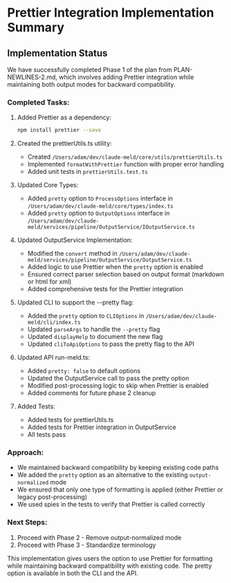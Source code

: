 # Prettier Integration Implementation Summary

## Implementation Status

We have successfully completed Phase 1 of the plan from PLAN-NEWLINES-2.md, which involves adding Prettier integration while maintaining both output modes for backward compatibility.

### Completed Tasks:

1. Added Prettier as a dependency:
   ```bash
   npm install prettier --save
   ```

2. Created the prettierUtils.ts utility:
   - Created `/Users/adam/dev/claude-meld/core/utils/prettierUtils.ts`
   - Implemented `formatWithPrettier` function with proper error handling
   - Added unit tests in `prettierUtils.test.ts`

3. Updated Core Types:
   - Added `pretty` option to `ProcessOptions` interface in `/Users/adam/dev/claude-meld/core/types/index.ts`
   - Added `pretty` option to `OutputOptions` interface in `/Users/adam/dev/claude-meld/services/pipeline/OutputService/IOutputService.ts`

4. Updated OutputService Implementation:
   - Modified the `convert` method in `/Users/adam/dev/claude-meld/services/pipeline/OutputService/OutputService.ts`
   - Added logic to use Prettier when the `pretty` option is enabled
   - Ensured correct parser selection based on output format (markdown or html for xml)
   - Added comprehensive tests for the Prettier integration

5. Updated CLI to support the --pretty flag:
   - Added the `pretty` option to `CLIOptions` in `/Users/adam/dev/claude-meld/cli/index.ts`
   - Updated `parseArgs` to handle the `--pretty` flag
   - Updated `displayHelp` to document the new flag
   - Updated `cliToApiOptions` to pass the pretty flag to the API

6. Updated API run-meld.ts:
   - Added `pretty: false` to default options
   - Updated the OutputService call to pass the pretty option
   - Modified post-processing logic to skip when Prettier is enabled
   - Added comments for future phase 2 cleanup

7. Added Tests:
   - Added tests for prettierUtils.ts
   - Added tests for Prettier integration in OutputService
   - All tests pass

### Approach:
- We maintained backward compatibility by keeping existing code paths
- We added the `pretty` option as an alternative to the existing `output-normalized` mode
- We ensured that only one type of formatting is applied (either Prettier or legacy post-processing)
- We used spies in the tests to verify that Prettier is called correctly

### Next Steps:
1. Proceed with Phase 2 - Remove output-normalized mode
2. Proceed with Phase 3 - Standardize terminology

This implementation gives users the option to use Prettier for formatting while maintaining backward compatibility with existing code. The pretty option is available in both the CLI and the API.